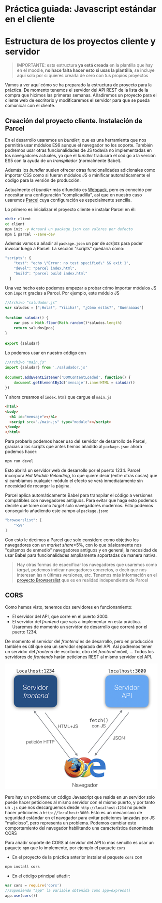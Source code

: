 # Práctica guiada: Javascript estándar en el cliente
# Estructura de los proyectos cliente y servidor

> IMPORTANTE: esta estructura **ya está creada** en la plantilla que hay en el moodle, **no hace falta hacer esto si usas la plantilla**, se incluye aquí solo por si quieres crearla de cero con tus propios proyectos

Vamos a ver aquí cómo se ha preparado la estructura de proyecto para la práctica. De momento tenemos el servidor del API REST de la lista de la compra que hicimos las primeras semanas. Añadiremos un proyecto para el cliente web de escritorio y modificaremos el servidor para que se pueda comunicar con el cliente.

## Creación del proyecto cliente. Instalación de Parcel

En el desarrollo usaremos un *bundler*, que es una herramienta que nos permitirá usar módulos ES6 aunque el navegador no los soporte. También podremos usar otras funcionalidades de JS todavía no implementadas en los navegadores actuales, ya que el *bundler* traducirá el código a la versión ES5 con la ayuda de un *transpilador* (normalmente Babel).

Además los *bundler* suelen ofrecer otras funcionalidades adicionales como importar CSS como si fueran módulos JS o minificar automáticamente el código para la versión de producción.

Actualmente el *bundler* más difundido es [Webpack](https://webpack.js.org), pero es conocido por necesitar una configuración "complicadilla", así que en nuestro caso usaremos [Parcel](https://parceljs.org) cuya configuración es especialmente sencilla.

Lo primero es inicializar el proyecto cliente e instalar Parcel en él:

```bash
mkdir client
cd client
npm init -y #creará un package.json con valores por defecto
npm i parcel --save-dev
```
Además vamos a añadir al `package.json` un par de *scripts* para poder invocar luego a Parcel. La sección "scripts" quedaría como:

```javascript
"scripts": {
    "test": "echo \"Error: no test specified\" && exit 1",
    "devel": "parcel index.html",
    "build": "parcel build index.html"
  }
```

Una vez hecho esto podemos empezar a probar cómo importar módulos JS con `import` gracias a Parcel. Por ejemplo, este módulo JS

```javascript
//Archivo "saludador.js"
var saludos = ["¡Hola!", "Yiiiha!", "¿Cómo estás?", "Buenaaaas"]

function saludar() {
    var pos = Math.floor(Math.random()*saludos.length)
    return saludos[pos]
}

export {saludar}
```

Lo podemos usar en nuestro código con 

```javascript
//Archivo "main.js"
import {saludar} from './saludador.js'

document.addEventListener('DOMContentLoaded', function() {
    document.getElementById('mensaje').innerHTML = saludar()
})
```

Y ahora creamos el `index.html` que cargue el `main.js`

```html
<html>
<body>
  <h1 id="mensaje"></h1>
  <script src="./main.js" type="module"></script>
</body>
</html>
```

Para probarlo podemos hacer uso del servidor de desarrollo de Parcel, gracias a los scripts que antes hemos añadido al `package.json` ahora podemos hacer:

```bash
npm run devel
```

Esto abrirá un servidor web de desarrollo por el puerto 1234. Parcel incorpora *Hot Module Reloading*, lo que quiere decir (entre otras cosas) que si cambiamos cualquier módulo el efecto se verá inmediatamente sin necesidad de recargar la página.

Parcel aplica automáticamente Babel para transpilar el código a versiones compatibles con navegadores antiguos. Para evitar que haga esto podemos decirle que tome como *target* solo navegadores modernos. Esto podemos conseguirlo añadiendo este campo al `package.json`:

```javascript
"browserslist": [
    ">5%"
]
```

Con esto le decimos a Parcel que solo considere como objetivo los navegadores con un *market share*>5%, con lo que básicamente nos "quitamos de enmedio" navegadores antiguos y en general, la necesidad de usar Babel para funcionalidades ampliamente soportadas de manera nativa.

> Hay otras formas de especificar los navegadores que usaremos como *target*, podemos indicar navegadores concretos, o decir que nos interesan las n últimas versiones, etc. Tenemos más información en el [proyecto Browserslist](https://github.com/browserslist/browserslist) que es en realidad independiente de Parcel


## CORS

Como hemos visto, tenemos dos servidores en funcionamiento:

- El servidor del API, que corre en el puerto 3000.
- El servidor del *frontend* que vais a implementar en esta práctica. Usaremos de momento un servidor de desarrollo que correrá por el puerto 1234.

De momento el servidor del *frontend* es de desarrollo, pero en producción también es útil que sea un servidor separado del API. Así podremos tener un servidor del *frontend* de escritorio, otro del *frontend* móvil, ... Todos los servidores de *frontends* harán peticiones REST al mismo servidor del API.

![](imag_js_estandar/estructura.png)

Pero hay un problema: un código Javascript que resida en un servidor solo puede hacer peticiones al mismo servidor con el mismo puerto, y por tanto un `.js` que nos descarguemos desde `http://localhost:1234` no puede hacer peticiones a `http://localhost:3000`. Esto es un mecanismo de seguridad estándar en el navegador para evitar peticiones lanzadas por JS "malicioso", pero representa un problema. Podemos cambiar este comportamiento del navegador habilitando una característica denominada CORS

Para añadir soporte de CORS al servidor del API lo más sencillo es usar un paquete `npm` que lo implemente, por ejemplo el paquete `cors`

* En el proyecto de la práctica anterior instalar el paquete `cors` con 

```bash
npm install cors
```

* En el código principal añadir:

```javascript
var cors = require('cors')
//Suponiendo "app" la variable obtenida como app=express()
app.use(cors())
```